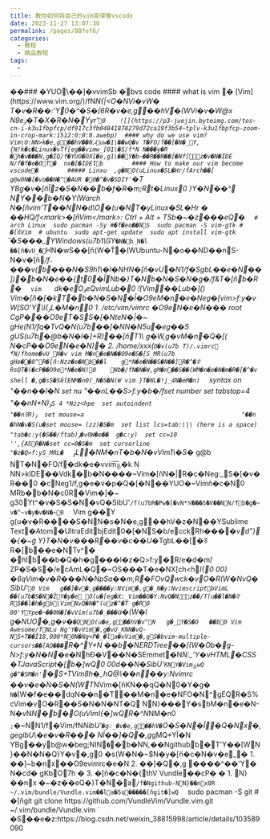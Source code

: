 ```yaml
---
title: 教你如何将自己的vim变得像vscode
date: 2023-11-27 13:07:30
permalink: /pages/88fef6/
categories:
  - 教程
  - 精品教程
tags:
  - 
---
```

��# # #   �YUO\��]�vv i m Sb �bv s   c o d e  
  
 # # # #   w h a t   i s   v i m   � 
 [ V i m ] ( h t t p s : / / w w w . v i m . o r g / ) /f N*N{|<O�NV i �vW�T�v�R��:_'Y0ؚ�^�S�[6R�v�e,g��hV�(WV i �v�W@x
N9eۏ�T�X�R�N�_Yyr'`0 
  
 ! [ ] ( h t t p s : / / p 3 - j u e j i n . b y t e i m g . c o m / t o s - c n - i - k 3 u 1 f b p f c p / d f 9 1 7 c 3 f b 0 4 8 4 1 8 7 8 2 7 9 d 7 2 c a 1 9 f 3 b 5 4 ~ t p l v - k 3 u 1 f b p f c p - z o o m - i n - c r o p - m a r k : 1 5 1 2 : 0 : 0 : 0 . a w e b p )  
 # # # #   w h y   d o   w e   u s e   v i m ?  
  
 V i m \O:N N>k�e,g��hV��Nދuw�1\��wQ�vT�FO/f��[�N�_Y,{ N!k�c�L i n u x �vTf[eg��v i m w_[O1\�S/f*NN���y�R �h�v���N,g�IQ/f�YUO�OX[�e,g1\��Y�b~��R ��N��[�Nf[z�v�N�I D E N/f�f�e�OT� 
 nx�[�I D E Ɩb 
  
  
  
 # # # #   H o w   t o   m a k e   o u r   v i m   b e c o m e   v s c o d e � 
  
  
  
 # # # # #   L i n x u  
 ,g�NO(uL i n u x �SL�Hr/fA r c h ��[	g@w0N�[�vo��N�^�A U R 	�0ؚ�^�v�SD I Y '`�TYBg�v�[ňǏz�S�N��b�f�R�m;Rt�L i n u x 0 
 }Y�N��^݋NY��b�N _�Y(Wa r c h 
N�[ňv i m 'T��NN�d\O�(u�NT�yL i n u x �SL�Hr	� 
  
 ��HQ/f< m a r k > �[ňV i m < / m a r k > :  
 C t r l   +   A l t   +   T Sb _�~�z���eQ� 
 ` ` `  
 #   a r c h   L i n u x  
 s u d o   p a c m a n   - S y   # �f�eo��NS 
 s u d o   p a c m a n   - S   v i m - g t k   #   �[ňV i m  
 #   u b u n t u  
 s u d o   a p t - g e t   u p d a t e  
 s u d o   a p t   i n s t a l l   v i m - g t k  
 ` ` `  
 ُ̑�S���_YW i n d o w s (u7b1\GY*`�N�b_N�l	��[ň�vU_�`HN�wS��[ň(W�T̑�(WU b u n t u -N�o��ND��nS-N�v�[ň_/f؞���v( b���N�S9h1\�l�NHN�[ň�vU_�_N1\/f�SgbL��e�N��]) �b�N�e ��{t0�ǏNb�}T�Nb�N�S�N�g�/f&T�[ňb�R� 
 ` ` `  
 v i m    
 ` ` `  
 dk�eOۏeQv i m Lub�0 
 ! [ V i m ��Lub�] ( )  
 V i m �[ň�[�kT�b�N�S�N�Ǐ�O9eM�n�e�Neg�[v i m >f:y�vW[SO'Y\I{ۏL�M�n0 
 1 .   / e t c / v i m / v i m r c   �O9eُ*N�e�N ���  r o o t   CgP���O9eT�SS�[�Nte*N�|�~	gHe( _N1\/fq_�TvQ�N(u7b��[�N*N�N5u�eg��S	gUS(u7b�@b�N�l�]+R) ��[ňT1\	g�W,g�vM�n�Q�[( N�cP��O9eُ*N�e�N) � 
  
 2 .   / h o m e / x x x ( `O�v(u7bT) / . v i m r c   ُ*N/fh o m e �vU_N�v  v i m   M�n�e�N��O9e�S�[S_MR(u7b	gHe��8^R�[ň:Nzz�e�Nb��l	gُ*N�e�N��S�N��]R�^�ꁨRsQT�( �cP��O9eُ*N�e�N) 0 
  
 Nb�/f N�N�W,gM�n��S��(WM�n�e�N�m�R�[�^�v  s h e l l   �,g�sS�S8lENM�n0( _N�S�N(W  v i m   }T�NL�!j_4N�eM�n)  
 ` ` `  
 s y n t a x   o n                                                                                                   " ��n��lؚ�N 
 s e t   n u                                                                                                               " ��nL��S>f:y�b�/fs e t   n u m b e r  
 s e t   t a b s t o p = 4                                                                                       " ��n N*N)ۏ`S  4   *Nzz<hpe 
 s e t   a u t o i n d e n t                                                                                     " ��nꁨR)ۏ 
 s e t   m o u s e = a                                                                                         " ��n �h N�v�S(u�s e t   m o u s e =   ( zz) �S�m 
 s e t   l i s t   l c s = t a b : \ | \   ( h e r e   i s   a   s p a c e )                     " t a b �c:y( �S��/ft a b )ۏ�v0W�e��	g�c:y)  
 s e t   c c = 1 0                                                                                                         ' ' ,{ASRؚ�N�s e t   c c = 0 �S�m 
 s e t   c u r s o r l i n e                                                                                       " �z�Q>f:yS_MRL� 
 ` ` `  
  
 ۏL�ُ�NM�nT�b�N�vV i m 1\�S�_	g@bNT�N�FO/f�dk�e�vv i m ؏܏܏�kN
N N>kI D E ��Vdk�b�N ����~V i m �[ň N�|R�c�Neg:_S�[�v�R��0 
 �cNeg1\/f,g�e�v͑�p�Q�[�N��YUO�~V i m ň�c�N0 
 MRb�b�N�c0R�V i m �]�~	g3 0 Yt^�v�S�S�N�vQ�SibU\'`/f(u7bR�Pw�[�v N*N͑���S�V��NN/fb�g�~v�^~v�y�v�N�~0 
 ` ` `  
 V i m 	g��Y	g(u�v�R����S�NN�s�N�e,g��hV�z�N��YS u b l i m e   T e x t �A t o m �U l t r a E d i t bj E d i t 0�[�NS�b/ecckRh���_�vd"}�{�~g͑Y}T�N�v���R��v�c��U_�TgbL��[�ꁨR�[b��e�NTv^� �hƖb��b�Q�h�g���l�z�Q>f:y�R/e�d�m/ ͑ZP�S�S�/ecAmL�Q�~OS���T�e�NX[ch<h_I{0 
  0 0}�6qV i m �v�R���N�NpSa��m;R�FOvQwck�vO�R(W�NvQ�SibU\'`0  V i m 	g��]�v�,g� ���y:NV i m �,g�_N�y:Nv i m s c r i p t bV i m L 	��(u7b�S�N�ǏY�y�e_O(u�[eg�X:_V i m ��O�Y:NvQ�Nz� �/T(u��lؚ�N�ꁨRS��l�h�gb\V i m NvQ�N�^(uz�^�Tg�R0 
  0 0'YYpe�~��0N�[�vV i m (u7b�_���`a�(W�l	g�NUO�,g�v�`�QNO(u�e,g��hV�v^N	g�_Y�S�O	��b0  V i m   A w e s o m e /fNLu
N g'Y�vV i m �,g�vU_KN N�vQ-NS+T��Ǐ1 8 , 0 0 0 *N0 N�N g<P�_�la�vV i m �,gS�bv i m - m u l t i p l e - c u r s o r s ��[AQ���`R�^Y*N	��b�N E R D T r e e ��[(W�Ob�g-N>f:y�N�N_�e�NhƉ�V��N�SE m m e t � N*N:_'Y�vH T M L �C S S �TJ a v a S c r i p t �[b�]wQ0 
  0 0d��N�SibU\'`KNY�V i m ؏wQ	gؚ�^�SM�n'`�S+TV i m 8h�_hQ@\��n��y:Nv i m r c 	��v�e�N�S�N(WT*NV i m �[ňKN��qQ�N0�Y�g�`N�`(W�f�e��dqN��n�T��M�n�e�NFO�N^gEQR�S%cV i m �vO�R��S�N�N�NT�Q
NN}���Y�sbM�n�e�N-N�v N*N�b�O(uV i m I{�]wQR�^ N*NM�n0 
 ` ` `  
 ;`�~ NN1\/f�V i m /f N*NibU\'`�g:_�v�e,g��hV�`O�S�N�Ǐ�Q�Nx�,gegibU\�e�v�R���NǏ��]�Q�,g*gMQ*YǏ�NYBg��yb@w�beg;NIN`�`�b�N N,��Ng i t h u b b�T'Y��[WN}��N�N�Q}Y�v�,g0 
 �s(W�N�~$N�y�[ň�c�N�v�e_� 
 1 .   ��]~b�nx��O9ev i m r c �e�N 
 2 .   ��]�Q�,g  ����^��'Y�N�cd�	gؚKbOُ7h	� 
 3 .   �[ň�c�N�{thV  V u n d l e ��cP�	� 
 1 .   N}��nx 
 �~�z��eQ�}T�N�a`/f�Ng i t h u b -NN}��nx0R  ~ / . v i m / b u n d l e / V u n d l e . v i m ��la�5u� ����[ňg i t �]wQ 
 ` ` `  
 s u d o   p a c m a n   - S   g i t   #   �[ňg i t  
 g i t   c l o n e   h t t p s : / / g i t h u b . c o m / V u n d l e V i m / V u n d l e . v i m . g i t   ~ / . v i m / b u n d l e / V u n d l e . v i m  
 ` ` `  
  
  
  
  
 �S��e�z: h t t p s : / / b l o g . c s d n . n e t / w e i x i n _ 3 8 8 1 5 9 9 8 / a r t i c l e / d e t a i l s / 1 0 3 5 8 9 0 9 0  
 